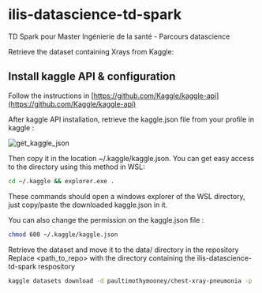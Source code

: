 # ilis-datascience-td-spark
TD Spark pour Master Ingénierie de la santé - Parcours datascience


Retrieve the dataset containing Xrays from Kaggle:

## Install kaggle API & configuration
Follow the instructions in [https://github.com/Kaggle/kaggle-api](https://github.com/Kaggle/kaggle-api)

After kaggle API installation, retrieve the kaggle.json file from your profile in kaggle :

![get_kaggle_json](../assets/get_kaggle_json.png?raw=true)

Then copy it in the location ~/.kaggle/kaggle.json. You can get easy access to the directory using this method in WSL:


```bash
cd ~/.kaggle && explorer.exe .
```

These commands should open a windows explorer of the WSL directory, just copy/paste the downloaded kaggle.json in it.

You can also change the permission on the kaggle.json file :

```bash
chmod 600 ~/.kaggle/kaggle.json
```

Retrieve the dataset and move it to the data/ directory in the repository
Replace <path_to_repo> with the directory containing the ilis-datascience-td-spark respository

```bash
kaggle datasets download -d paultimothymooney/chest-xray-pneumonia -p  <path_to_repo>/ilis-datascience-td-spark/data
```
